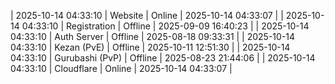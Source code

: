 | 2025-10-14 04:33:10 | Website | Online | 2025-10-14 04:33:07 |
| 2025-10-14 04:33:10 | Registration | Offline | 2025-09-09 16:40:23 |
| 2025-10-14 04:33:10 | Auth Server | Offline | 2025-08-18 09:33:31 |
| 2025-10-14 04:33:10 | Kezan (PvE) | Offline | 2025-10-11 12:51:30 |
| 2025-10-14 04:33:10 | Gurubashi (PvP) | Offline | 2025-08-23 21:44:06 |
| 2025-10-14 04:33:10 | Cloudflare | Online | 2025-10-14 04:33:07 |
